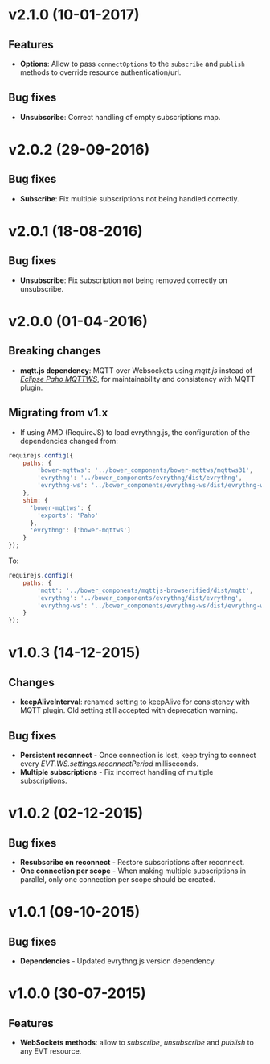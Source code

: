# v2.1.0 (10-01-2017)

## Features

- **Options**: Allow to pass `connectOptions` to the `subscribe` and `publish` methods 
to override resource authentication/url.

## Bug fixes

- **Unsubscribe**: Correct handling of empty subscriptions map.

# v2.0.2 (29-09-2016)

## Bug fixes

- **Subscribe**: Fix multiple subscriptions not being handled correctly.

# v2.0.1 (18-08-2016)

## Bug fixes

- **Unsubscribe**: Fix subscription not being removed correctly on unsubscribe.

# v2.0.0 (01-04-2016)

## Breaking changes

- **mqtt.js dependency**: MQTT over Websockets using _mqtt.js_ instead of 
[_Eclipse Paho MQTTWS_](http://git.eclipse.org/c/paho/org.eclipse.paho.mqtt.javascript.git/tree/src/mqttws31.js), 
for maintainability and consistency with MQTT plugin.

## Migrating from v1.x

- If using AMD (RequireJS) to load evrythng.js, the configuration of the dependencies changed from:

```javascript
requirejs.config({
    paths: {
        'bower-mqttws': '../bower_components/bower-mqttws/mqttws31',
        'evrythng': '../bower_components/evrythng/dist/evrythng',
        'evrythng-ws': '../bower_components/evrythng-ws/dist/evrythng-ws'
    },
    shim: {
      'bower-mqttws': {
        'exports': 'Paho'
      },
      'evrythng': ['bower-mqttws']
    }
});
```

To:

```javascript
requirejs.config({
    paths: {
        'mqtt': '../bower_components/mqttjs-browserified/dist/mqtt',
        'evrythng': '../bower_components/evrythng/dist/evrythng',
        'evrythng-ws': '../bower_components/evrythng-ws/dist/evrythng-ws'
    }
});
```

# v1.0.3 (14-12-2015)

## Changes

- **keepAliveInterval**: renamed setting to keepAlive for consistency with MQTT plugin. 
Old setting still accepted with deprecation warning.

## Bug fixes

- **Persistent reconnect** - Once connection is lost, keep trying to connect every
*EVT.WS.settings.reconnectPeriod* milliseconds.
- **Multiple subscriptions** - Fix incorrect handling of multiple subscriptions.

# v1.0.2 (02-12-2015)

## Bug fixes

- **Resubscribe on reconnect** - Restore subscriptions after reconnect.
- **One connection per scope** - When making multiple subscriptions in parallel, only 
one connection per scope should be created.

# v1.0.1 (09-10-2015)

## Bug fixes

- **Dependencies** - Updated evrythng.js version dependency.

# v1.0.0 (30-07-2015)

## Features

- **WebSockets methods**: allow to *subscribe*, *unsubscribe* and *publish* to any EVT resource.
